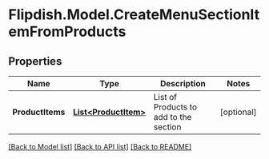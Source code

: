 # Flipdish.Model.CreateMenuSectionItemFromProducts
## Properties

Name | Type | Description | Notes
------------ | ------------- | ------------- | -------------
**ProductItems** | [**List&lt;ProductItem&gt;**](ProductItem.md) | List of Products to add to the section | [optional] 

[[Back to Model list]](../README.md#documentation-for-models) [[Back to API list]](../README.md#documentation-for-api-endpoints) [[Back to README]](../README.md)

